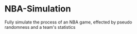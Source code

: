 # NBA-Simulation
Fully simulate the process of an NBA game, effected by pseudo randomness and a team's statistics 
